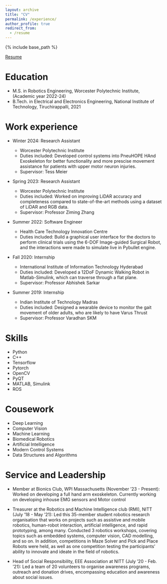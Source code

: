 ```yaml
---
layout: archive
title: "CV"
permalink: /experience/
author_profile: true
redirect_from:
  - /resume
---
```


{% include base_path %}

[Resume](http://jineshrs2398.github.io/files/resume.pdf)

Education
======
* M.S. in Robotics Engineering, Worcester Polytechnic Institute, (Academic year 2022-24)
* B.Tech. in Electrical and Electronics Engineering, National Institute of Technology, Tiruchirappalli, 2021

Work experience
======
* Winter 2024: Research Assistant
  * Worcester Polytechnic Institute
  * Duties included: Developed control systems into PneuHOPE HAnd Exoskeleton for better functionality and more prescise movement assistance for patients with upper motor neuron injuries. 
  * Supervisor: Tess Meier

* Spring 2023: Research Assistant
  * Worcester Polytechnic Institute
  * Duties included: Worked on improving LiDAR accuracy and completeness compared to state-of-the-art methods using a dataset of LiDAR and RGB data.
  * Supervisor: Professor Ziming Zhang

* Summer 2022: Software Engineer
  * Health Care Technology Innovation Centre
  * Duties included: Build a graphical user interface for the doctors to perform clinical trials using the 6-DOF Image-guided Surgical Robot, and the interactions were made to simulate live in Pybullet engine.

* Fall 2020: Internship
  * International Institute of Information Technology Hyderabad
  * Duties included:  Developed a 12DoF Dynamic Walking Robot in Matlab-Simulink, which can traverse through a flat plane.
  * Supervisor: Professor Abhishek Sarkar

* Summer 2019: Internship
  * Indian Institute of Technology Madras
  * Duties included: Designed a wearable device to monitor the gait movement of older adults, who are likely to have Varus Thrust
  * Supervisor: Professor Varadhan SKM

Skills
======
* Python
* C++
* Tensorflow
* Pytorch
* OpenCV
* PyQT
* MATLAB, Simulink
* ROS

Cousework
======
* Deep Learning
* Computer Vision
* Machine Learning
* Biomedical Robotics
* Artificial Intelligence
* Modern Control Systems
* Data Structures and Algorithms


Service and Leadership
======
* Member at Bionics Club, WPI Massachusetts (November ’23 - Present): 
Worked on developing a full hand arm exoskeleton. Currently working on developing inhouse EMG sensors and Motor control

* Treasurer at the Robotics and Machine Intelligence club (RMI), NITT (July ’18 - May ’21): 
Led this 35-member student robotics research organisation that works on projects such as assistive and mobile robotics,
human-robot interaction, artificial intelligence, and rapid prototyping, among many.
Conducted 3 robotics workshops, covering topics such as embedded systems, computer vision, CAD modelling,
and so on. In addition, competitions in Maze Solver and Pick and Place Robots were held, as well as one
competition testing the participants’ ability to innovate and ideate in the field of robotics.

* Head of Social Responsibility, EEE Association at NITT (July ’20 - Feb. ’21): 
Led a team of 20 volunteers to organise awareness programs, outreach and donation drives, encompassing education and
awareness about social issues.


